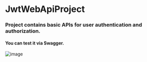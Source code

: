 # JwtWebApiProject

### Project contains basic APIs for user authentication and authorization.

#### You can test it via Swagger.
![image](https://user-images.githubusercontent.com/26550554/220102437-56343caf-2f4e-4033-83fe-40bad7fd3458.png)
